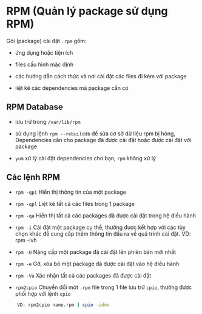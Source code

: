 # RPM (Quản lý package sử dụng RPM)

Gói (package) cài đặt `.rpm` gồm:
- ứng dụng hoặc tiện ích

- files cấu hình mặc định

- các hướng dẫn cách thức và nơi cài đặt các files đi kèm với package

- liệt kê các dependencies mà package cần có

## RPM Database	
- lưu trữ trong `/var/lib/rpm`

- sử dụng lệnh `rpm --rebuilddb` để sửa cơ sở dữ liệu rpm bị hỏng, Dependencies cần cho package đã được cài đặt 
hoặc được cài đặt với package

- `yum` xử lý cài đặt dependencies cho bạn, `rpm` không xử lý

## Các lệnh RPM

+ `rpm -qpi` Hiển thị thông tin của một package

+ `rpm -qpl` Liệt kê tất cả các files trong 1 package

+ `rpm -qa` Hiển thị tất cả các packages đã được cài đặt trong hệ điều hành

+ `rpm -i` Cài đặt một package cụ thể, thường được kết hợp với các tùy chọn khác 
để cung cấp thêm thông tin đầu ra về quá trình cài đặt. VD: rpm -ivh

+ `rpm -U` Nâng cấp một package đã cài đặt lên phiên bản mới nhất

+ `rpm -e` Gỡ, xóa bỏ một package đã được cài đặt vào hệ điều hành

+ `rpm -Va` Xác nhận tất cả các packages đã được cài đặt

+ `rpm2cpio` Chuyển đổi một `.rpm` file trong 1 file lưu trữ `cpio`, thường được phối hợp với lệnh `cpio`
```sh
 	VD: rpm2cpio name.rpm | cpio -idmv
```
